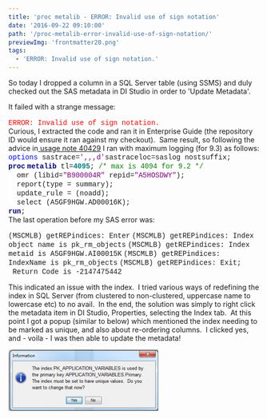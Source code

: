 ```yaml
---
title: 'proc metalib - ERROR: Invalid use of sign notation'
date: '2016-09-22 09:10:00'
path: '/proc-metalib-error-invalid-use-of-sign-notation/'
previewImg: 'frontmatter20.png'
tags:
  - 'ERROR: Invalid use of sign notation.'
---
```


So today I dropped a column in a SQL Server table (using SSMS) and duly checked out the SAS metadata in DI Studio in order to 'Update Metadata'.

It failed with a strange message:

<div><span style="background: white; color: red; font-family: 'courier new';">ERROR: Invalid use of sign notation.</span></div>
Curious, I extracted the code and ran it in Enterprise Guide (the repository ID would ensure it ran against my checkout).  Same result, so following the advice in<a href="http://support.sas.com/kb/40/429.html" target="_blank" rel="noopener"> usage note 40429</a> I ran with maximum logging (for 9.3) as follows:
<div><span style="background: white; color: blue; font-family: 'courier new';">options</span><span style="background: white; font-family: 'courier new';"> sastrace=</span><span style="background: white; color: purple; font-family: 'courier new';">',,,d'</span><span style="background: white; font-family: 'courier new';">sastraceloc=saslog nostsuffix;</span></div>
<div><b><span style="background: white; color: navy; font-family: 'courier new';">proc</span></b> <b><span style="background: white; color: navy; font-family: 'courier new';">metalib</span></b><span style="background: white; font-family: 'courier new';"> tl=</span><b><span style="background: white; color: teal; font-family: 'courier new';">4095</span></b><span style="background: white; font-family: 'courier new';">; </span><span style="background: white; color: green; font-family: 'courier new';">/* max is 4094 for 9.2 */</span></div>
<div><span style="background: white; font-family: 'courier new';">  omr (libid=</span><span style="background: white; color: purple; font-family: 'courier new';">"B900004R"</span><span style="background: white; font-family: 'courier new';"> repid=</span><span style="background: white; color: purple; font-family: 'courier new';">"A5HOSDWY"</span><span style="background: white; font-family: 'courier new';">);</span></div>
<div><span style="background: white; font-family: 'courier new';">  report(type = summary);</span></div>
<div><span style="background: white; font-family: 'courier new';">  update_rule = (noadd);</span></div>
<div><span style="background: white; font-family: 'courier new';">  select (A5GF9HGW.AD00016K);</span></div>
<div></div>
<div><b><span style="background: white; color: navy; font-family: 'courier new';">run</span></b><span style="background: white; font-family: 'courier new';">;</span></div>
The last operation before my SAS error was:

<span style="font-family: 'courier new' , 'courier' , monospace;">(MSCMLB) getREPindices: Enter</span>
<span style="font-family: 'courier new' , 'courier' , monospace;">(MSCMLB) getREPindices: Index object name is pk_rm_objects</span>
<span style="font-family: 'courier new' , 'courier' , monospace;">(MSCMLB) getREPindices: Index metaid is A5GF9HGW.AI00015K</span>
<span style="font-family: 'courier new' , 'courier' , monospace;">(MSCMLB) getREPindices: IndexName is pk_rm_objects</span>
<span style="font-family: 'courier new' , 'courier' , monospace;">(MSCMLB) getREPindices: Exit;  Return Code is -2147475442</span>

This indicated an issue with the index.  I tried various ways of redefining the index in SQL Server (from clustered to non-clustered, uppercase name to lowercase etc) to no avail.  In the end, the solution was simply to right click the metadata item in DI Studio, Properties, selecting the Index tab.  At this point I got a popup (similar to below) which mentioned the index needing to be marked as unique, and also about re-ordering columns.  I clicked yes, and - voila - I was then able to update the metadata!

<img class="size-medium wp-image-100 aligncenter" src="../images/Capture-300x123.png" alt="" width="300" height="123" />
<div style="clear: both; text-align: center;"></div>
&nbsp;
